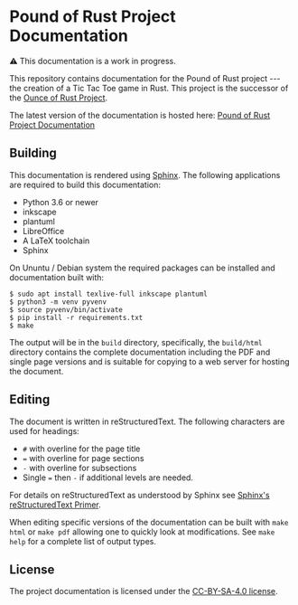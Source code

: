 Pound of Rust Project Documentation
===================================

:warning: This documentation is a work in progress.

This repository contains documentation for the Pound of Rust project ---
the creation of a Tic Tac Toe game in Rust. This project is the successor of
the [Ounce of Rust Project](https://github.com/j-richey/ounce-of-rust-manual).

The latest version of the documentation is hosted here:
[Pound of Rust Project Documentation](https://j-richey.github.io/project-documentation/pound-of-rust/)


## Building
This documentation is rendered using [Sphinx](https://www.sphinx-doc.org/en/master/).
The following applications are required to build this documentation:

* Python 3.6 or newer
* inkscape
* plantuml
* LibreOffice
* A LaTeX toolchain
* Sphinx

On Ununtu / Debian system the required packages can be installed and
documentation built with:

```
$ sudo apt install texlive-full inkscape plantuml
$ python3 -m venv pyvenv
$ source pyvenv/bin/activate
$ pip install -r requirements.txt
$ make
```

The output will be in the `build` directory, specifically, the `build/html`
directory contains the complete documentation including the PDF and single page
versions and is suitable for copying to a web server for hosting the document.


## Editing
The document is written in reStructuredText. The following characters are used
for headings:

* `#` with  overline for the page title
* `=` with overline for page sections
* `-` with overline for subsections
* Single `=` then `-` if additional levels are needed.

For details on reStructuredText as understood by Sphinx see
[Sphinx's reStructuredText Primer](https://www.sphinx-doc.org/en/master/usage/restructuredtext/basics.html).

When editing specific versions of the documentation can be built with `make html`
or `make pdf` allowing one to quickly look at modifications.  See `make help`
for a complete list of output types.


## License
The project documentation is licensed under the
[CC-BY-SA-4.0 license](https://github.com/j-richey/pound-of-rust-docs/blob/master/LICENSE.txt).
